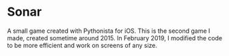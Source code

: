 # Sonar
A small game created with Pythonista for iOS. This is the second game I made, created sometime around 2015. In February 2019, I modified the code to be more efficient and work on screens of any size. 
